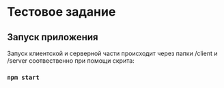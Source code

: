 # Тестовое задание



## Запуск приложения

Запуск клиентской и серверной части происходит через папки /client и /server соотвественно при помощи скрита:

### `npm start`

